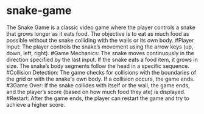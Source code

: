 # snake-game
The Snake Game is a classic video game where the player controls a snake that grows longer as it eats food. The objective is to eat as much food as possible without the snake colliding with the walls or its own body.
#Player Input:
The player controls the snake’s movement using the arrow keys (up, down, left, right).
#Game Mechanics:
The snake moves continuously in the direction specified by the last input.
If the snake eats a food item, it grows in size.
The snake’s body segments follow the head in a specific sequence.
#Collision Detection:
The game checks for collisions with the boundaries of the grid or with the snake's own body.
If a collision occurs, the game ends.
#3Game Over:
If the snake collides with itself or the wall, the game ends, and the player’s score (based on how much food they ate) is displayed.
#Restart:
After the game ends, the player can restart the game and try to achieve a higher score.
